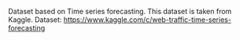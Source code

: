 Dataset based on Time series forecasting.  This dataset is taken from Kaggle.
Dataset: https://www.kaggle.com/c/web-traffic-time-series-forecasting

